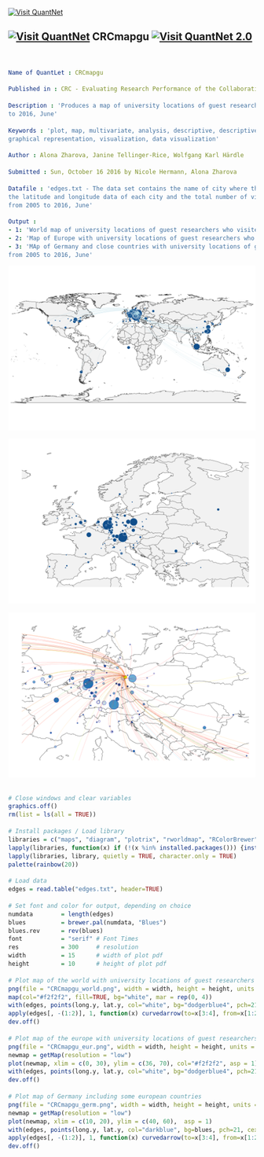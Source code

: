 ﻿
[<img src="https://github.com/QuantLet/Styleguide-and-Validation-procedure/blob/master/pictures/banner.png" alt="Visit QuantNet">](http://quantlet.de/index.php?p=info)

## [<img src="https://github.com/QuantLet/Styleguide-and-Validation-procedure/blob/master/pictures/qloqo.png" alt="Visit QuantNet">](http://quantlet.de/) **CRCmapgu** [<img src="https://github.com/QuantLet/Styleguide-and-Validation-procedure/blob/master/pictures/QN2.png" width="60" alt="Visit QuantNet 2.0">](http://quantlet.de/d3/ia)


```yaml


Name of QuantLet : CRCmapgu

Published in : CRC - Evaluating Research Performance of the Collaborative Research Center 649

Description : 'Produces a map of university locations of guest researchers who visited the CRC from 2005 
to 2016, June'

Keywords : 'plot, map, multivariate, analysis, descriptive, descriptive-methods, distribution, 
graphical representation, visualization, data visualization'

Author : Alona Zharova, Janine Tellinger-Rice, Wolfgang Karl Härdle

Submitted : Sun, October 16 2016 by Nicole Hermann, Alona Zharova

Datafile : 'edges.txt - The data set contains the name of city where the guest researcher comes from,
the latitude and longitude data of each city and the total number of visits made from the corresponding city
from 2005 to 2016, June'

Output : 
- 1: 'World map of university locations of guest researchers who visited the CRC from 2005 to 2016, June'
- 2: 'Map of Europe with university locations of guest researchers who visited the CRC from 2005 to 2016, June'
- 3: 'MAp of Germany and close countries with university locations of guest researchers who visited the CRC
from 2005 to 2016, June' 
```

![Picture1](CRCmapgu_world.png)

![Picture1](CRCmapgu_eur.png)

![Picture1](CRCmapgu_germ.png)


```r

# Close windows and clear variables
graphics.off()
rm(list = ls(all = TRUE))

# Install packages / Load library
libraries = c("maps", "diagram", "plotrix", "rworldmap", "RColorBrewer")
lapply(libraries, function(x) if (!(x %in% installed.packages())) {install.packages(x)})
lapply(libraries, library, quietly = TRUE, character.only = TRUE)
palette(rainbow(20))

# Load data
edges = read.table("edges.txt", header=TRUE)

# Set font and color for output, depending on choice
numdata        = length(edges)
blues          = brewer.pal(numdata, "Blues")
blues.rev      = rev(blues)
font           = "serif" # Font Times
res            = 300     # resolution
width          = 15      # width of plot pdf
height         = 10      # height of plot pdf

# Plot map of the world with university locations of guest researchers of CRC
png(file = "CRCmapgu_world.png", width = width, height = height, units = "in", res = res, family = font)
map(col="#f2f2f2", fill=TRUE, bg="white", mar = rep(0, 4)) 
with(edges, points(long.y, lat.y, col="white", bg="dodgerblue4", pch=21, cex=rescale(col, c(1, 8)))) 
apply(edges[, -(1:2)], 1, function(x) curvedarrow(to=x[3:4], from=x[1:2], lcol="lightblue", curve=.1, endhead=FALSE, arr.pos = 0, lwd=.1))
dev.off() 

# Plot map of the europe with university locations of guest researchers of CRC
png(file = "CRCmapgu_eur.png", width = width, height = height, units = "in", res = res, family = font)
newmap = getMap(resolution = "low")
plot(newmap, xlim = c(0, 30), ylim = c(36, 70), col="#f2f2f2", asp = 1)
with(edges, points(long.y, lat.y, col="white", bg="dodgerblue4", pch=21, cex=rescale(col, c(1, 8)))) 
dev.off() 

# Plot map of Germany including some european countries
png(file = "CRCmapgu_germ.png", width = width, height = height, units = "in", res = res, family = font)
newmap = getMap(resolution = "low")
plot(newmap, xlim = c(10, 20), ylim = c(40, 60),  asp = 1)
with(edges, points(long.y, lat.y, col="darkblue", bg=blues, pch=21, cex=rescale(col, c(1, 8)))) 
apply(edges[, -(1:2)], 1, function(x) curvedarrow(to=x[3:4], from=x[1:2], lcol=x[5], curve=.1, endhead=FALSE, arr.pos = 0, lwd=.1))
dev.off() 


```
